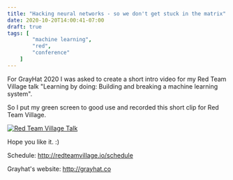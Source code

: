 ```yaml
---
title: "Hacking neural networks - so we don't get stuck in the matrix"
date: 2020-10-20T14:00:41-07:00
draft: true
tags: [
        "machine learning",
        "red",
        "conference"
    ]
---
```



For GrayHat 2020 I was asked to create a short intro video for my Red Team Village talk "Learning by doing: Building and breaking a machine learning system".

So I put my green screen to good use and recorded this short clip for Red Team Village.

[![Red Team Village Talk](/blog/images/2020/grayhat-video.png)](https://twitter.com/RedTeamVillage_/status/1316895004447657984)


Hope you like it. :)

Schedule: http://redteamvillage.io/schedule

Grayhat's website: http://grayhat.co
